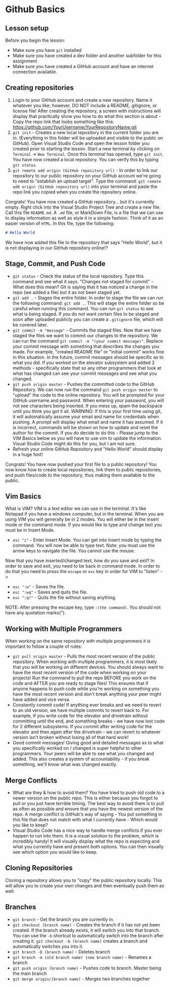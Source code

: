 # Github Basics

## Lesson setup

Before you begin the lesson:

* Make sure you have `git` installed
* Make sure you have created a dev folder and another subfolder for this assignment
* Make sure you have created a GitHub account and have an internet connection available.

## Creating repositories

1. Login to your GitHub account and create a new repository. Name it whatever you like; however, DO NOT include a README, gitignore, or license file! After creating the repository, a screen with instructions will display that practically show you how to do what this section is about - Copy the repo link that looks something like this: https://github.com/YourUsername/YourRepositoryName.git
2. `git init` - Creates a new local repository in the current folder you are in. (Everything in this folder will be uploaded and visible to the public on GitHub). Open Visual Studio Code and open the lesson folder you created prior to starting the lesson. Start a new terminal by clicking on `Terminal` -> `New Terminal`. Once this terminal has opened, type `git init`. You have now created a local repository. You can verify this by typing `git status`.
3. `git remote add origin (GitHub repository url)` - In order to link our repository to our public repository on your GitHub account we're going to need to "establish an upload target". Type the command: `git remote add origin (GitHub repository url)` into your terminal and paste the repo link you copied when you create the repository online.

Congrats! You have now created a GitHub repository... but it's currently empty. Right click into the Visual Studio Project Tree and create a new file. Call this file `README.md`. A `.md` file, or MarkDown File, is a file that we can use to display information as well as style it in a simple fashion. Think of it as an easier version of `HTML`. In this file, type the following:

```md
# Hello World
```

We have now added this file to the repository that says "Hello World", but it is not displaying in our GitHub repository online!?

## Stage, Commit, and Push Code

* `git status` - Check the status of the local repository. Type this command and see what it says. "Changes not staged for commit" - What does this mean? Git is saying that it has noticed a change in the repo (we added a file) but it as not been staged yet.
* `git add .` - Stages the entire folder. In order to stage the file we can run the following command: `git add .`. This will stage the entire folder so be careful when running this command. You can run `git status` to see what is being staged. If you do not want certain files to be staged and soon after uploaded publicly you can create a `.gitignore` file, which will be covered later.
* `git commit -m "message"` - Commits the staged files. Now that we have staged the files we want to commit our changes to the repository. We can run the command `git commit -m "(your commit message)"`. Replace your commit message with something that describes the changes you made. For example, "created README file" or "initial commit" works fine in this situation. In the future, commit messages should be specific as to what you did. If you worked on the elevator subsystem and added 2 methods - specifically state that so any other programmers that look at what has changed can see your commit messages and see what you changed.
* `git push origin master` - Pushes the committed code to the GitHub Repository. We can now run the command `git push origin master` to "upload" the code to the online repository. You will be prompted for your GitHub username and password. When entering your password, you will not see characters being inserted. If you mess up, spam the backspace until you think you got it all. WARNING: If this is your first time using git, it will automatically assume your email and name for credentials when pushing. A prompt will display what email and name it has assumed. If it is incorrect, commands will be shown on how to update and reset the author for the commit. If you do decide to do this - Please jump to the VIM Basics below as you will have to use vim to update the information. Visual Studio Code might do this for you, but I am not sure.
* Refresh your online GitHub Repository and "Hello World" should display in a huge font!

Congrats! You have now pushed your first file to a public repository! You now know how to create local repositories, link them to public repositories, and push files/code to the repository, thus making them available to the public.

## Vim Basics

What is VIM? VIM is a text editor we can use in the terminal. It's like Notepad if you have a windows computer, but in the terminal.
When you are using VIM you will generally be in 2 modes. You will either be in the insert mode or the command mode. If you would like to type and change text you must be in Insert Mode.

* `esc "i"` - Enter Insert Mode. You can get into insert mode by typing the command. You will now be able to type text. Note: you must use the arrow keys to navigate the file. You cannot use the mouse.

Now that you have inserted/changed text, how do you save and exit? In order to save and exit, you need to be back in command mode. In order to do that you need to press the `escape` or `esc` key in order for VIM to "listen" ->

* `esc ":w"` - Saves the file.
* `esc ":wq"` - Saves and quits the file.
* `esc ":q!"` - Quits the file without saving anything.

NOTE: After pressing the escape key, type `:(the command)`. You should not have any quotation marks(").

## Working with Multiple Programmers

When working on the same repository with multiple programmers it is important to follow a couple of rules:

* `git pull origin master` - Pulls the most recent version of the public repository. When working with multiple programmers, it is most likely that you will be working on different devices. You should always want to have the most recent version of the code when working on your projects! Run the command to pull the repo BEFORE you work on the code and AFTER you are ready to stage files! This ensures that if anyone happens to push code while you're working on something you have the most recent version and don't break anything your peer might have added and vice versa.
* Constantly commit code! If anything ever breaks and we need to revert to an old version, we have multiple commits to revert back to. For example, if you write code for the elevator and drivetrain without committing until the end, and something breaks - we have now lost code for 2 different subsystems. If you commit after writing code for the elevator and then again after the drivetrain - we can revert to whatever version isn't broken without losing all of that hard work!
* Good commit messages! Giving good and detailed messages as to what you specifically worked on / changed is super helpful to other programmers. Your peers will be able to see what you changed and added. This also creates a system of accountability - if you break something, we'll know what was changed exactly.

## Merge Conflicts

* What are they & how to avoid them? You have tried to push old code to a newer version on the public repo. This is either because you forgot to pull or you just have terrible timing. The best way to avoid them is to pull as often as possible and ensure that you have the newest version of the repo. A merge conflict is GitHub's way of saying - You put something in this file that does not match with what I currently have - Which would you like to keep?
* Visual Studio Code has a nice way to handle merge conflicts if you ever happen to run into them. It is a visual solution to the problem, which is incredibly handy! It will visually display what the repo is expecting and what you currently have and present both options. You can then visually see which option you would like to keep.

## Cloning Repositories

Cloning a repository allows you to "copy" the public repository locally. This will allow you to create your own changes and then eventually push them as well.

## Branches

* `git branch` - Get the branch you are currently in.
* `git checkout (branch name)` - Creates the branch if it has not yet been created. If the branch already exists, it will switch you into that branch. You can use the `-b` shortcut to automatically switch into the branch after creating it. `git checkout -b (branch name)` creates a branch and automatically switches you into it.
* `git branch -D (branch name)` - Deletes branch
* `git branch -m (old branch name) (new branch name)` - Renames a branch
* `git push origin (branch name)` - Pushes code to branch. Master being the main branch
* `git merge origin/(branch name)` - Merges two branches together

